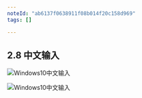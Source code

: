 ```yaml
---
noteId: "ab6137f0638911f08b014f20c158d969"
tags: []

---
```


## 2.8 中文输入

![Windows10中文输入](./images/83.jpg)

![Windows10中文输入](./images/84.jpg)


